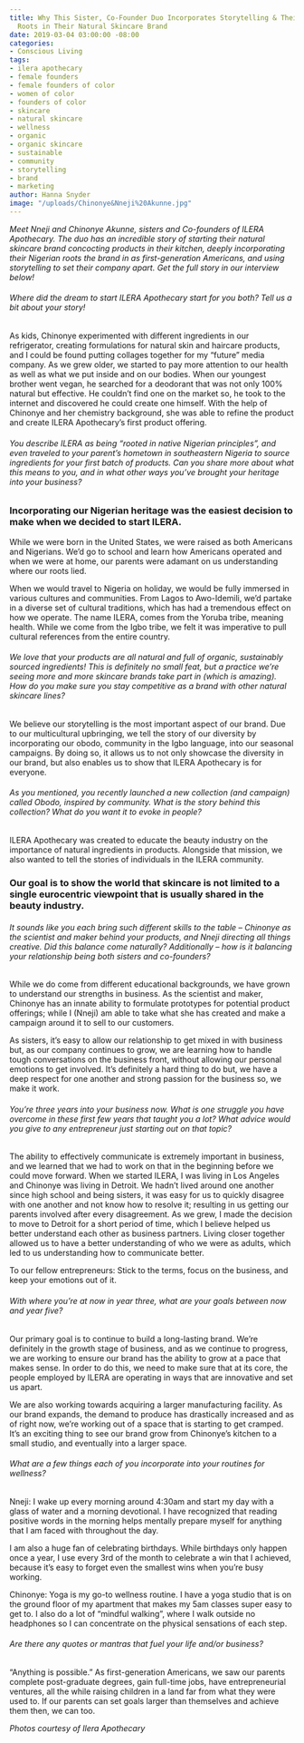```yaml
---
title: Why This Sister, Co-Founder Duo Incorporates Storytelling & Their Nigerian
  Roots in Their Natural Skincare Brand
date: 2019-03-04 03:00:00 -08:00
categories:
- Conscious Living
tags:
- ilera apothecary
- female founders
- female founders of color
- women of color
- founders of color
- skincare
- natural skincare
- wellness
- organic
- organic skincare
- sustainable
- community
- storytelling
- brand
- marketing
author: Hanna Snyder
image: "/uploads/Chinonye&Nneji%20Akunne.jpg"
---
```


_Meet Nneji and Chinonye Akunne, sisters and Co-founders of ILERA Apothecary. The duo has an incredible story of starting their natural skincare brand concocting products in their kitchen, deeply incorporating their Nigerian roots the brand in as first-generation Americans, and using storytelling to set their company apart. Get the full story in our interview below!_

###### Where did the dream to start ILERA Apothecary start for you both? Tell us a bit about your story!

As kids, Chinonye experimented with different ingredients in our refrigerator, creating formulations for natural skin and haircare products, and I could be found putting collages together for my “future” media company. As we grew older, we started to pay more attention to our health as well as what we put inside and on our bodies. When our youngest brother went vegan, he searched for a deodorant that was not only 100% natural but effective. He couldn’t find one on the market so, he took to the internet and discovered he could create one himself. With the help of Chinonye and her chemistry background, she was able to refine the product and create ILERA Apothecary’s first product offering. 

###### You describe ILERA as being “rooted in native Nigerian principles”, and even traveled to your parent’s hometown in southeastern Nigeria to source ingredients for your first batch of products. Can you share more about what this means to you, and in what other ways you’ve brought your heritage into your business?

### Incorporating our Nigerian heritage was the easiest decision to make when we decided to start ILERA. 

While we were born in the United States, we were raised as both Americans and Nigerians. We’d go to school and learn how Americans operated and when we were at home, our parents were adamant on us understanding where our roots lied.

When we would travel to Nigeria on holiday, we would be fully immersed in various cultures and communities. From Lagos to Awo-Idemili, we’d partake in a diverse set of cultural traditions, which has had a tremendous effect on how we operate. The name ILERA, comes from the Yoruba tribe, meaning health. While we come from the Igbo tribe, we felt it was imperative to pull cultural references from the entire country. 

###### We love that your products are all natural and full of organic, sustainably sourced ingredients! This is definitely no small feat, but a practice we’re seeing more and more skincare brands take part in (which is amazing). How do you make sure you stay competitive as a brand with other natural skincare lines? 

We believe our storytelling is the most important aspect of our brand. Due to our multicultural upbringing, we tell the story of our diversity by incorporating our obodo, community in the Igbo language, into our seasonal campaigns. By doing so, it allows us to not only showcase the diversity in our brand, but also enables us to show that ILERA Apothecary is for everyone. 

###### As you mentioned, you recently launched a new collection (and campaign) called Obodo, inspired by community. What is the story behind this collection? What do you want it to evoke in people?

ILERA Apothecary was created to educate the beauty industry on the importance of natural ingredients in products. Alongside that mission, we also wanted to tell the stories of individuals in the ILERA community. 

### Our goal is to show the world that skincare is not limited to a single eurocentric viewpoint that is usually shared in the beauty industry. 

###### It sounds like you each bring such different skills to the table – Chinonye as the scientist and maker behind your products, and Nneji directing all things creative. Did this balance come naturally? Additionally – how is it balancing your relationship being both sisters and co-founders?

While we do come from different educational backgrounds, we have grown to understand our strengths in business. As the scientist and maker, Chinonye has an innate ability to formulate prototypes for potential product offerings; while I (Nneji) am able to take what she has created and make a campaign around it to sell to our customers. 

As sisters, it’s easy to allow our relationship to get mixed in with business but, as our company continues to grow, we are learning how to handle tough conversations on the business front, without allowing our personal emotions to get involved. It’s definitely a hard thing to do but, we have a deep respect for one another and strong passion for the business so, we make it work. 

###### You’re three years into your business now. What is one struggle you have overcome in these first few years that taught you a lot? What advice would you give to any entrepreneur just starting out on that topic?

The ability to effectively communicate is extremely important in business, and we learned that we had to work on that in the beginning before we could move forward. When we started ILERA, I was living in Los Angeles and Chinonye was living in Detroit. We hadn’t lived around one another since high school and being sisters, it was easy for us to quickly disagree with one another and not know how to resolve it; resulting in us getting our parents involved after every disagreement. As we grew, I made the decision to move to Detroit for a short period of time, which I believe helped us better understand each other as business partners. Living closer together allowed us to have a better understanding of who we were as adults, which led to us understanding how to communicate better. 

To our fellow entrepreneurs: Stick to the terms, focus on the business, and keep your emotions out of it.

###### With where you’re at now in year three, what are your goals between now and year five?

Our primary goal is to continue to build a long-lasting brand. We’re definitely in the growth stage of business, and as we continue to progress, we are working to ensure our brand has the ability to grow at a pace that makes sense. In order to do this, we need to make sure that at its core, the people employed by ILERA are operating in ways that are innovative and set us apart.

We are also working towards acquiring a larger manufacturing facility. As our brand expands, the demand to produce has drastically increased and as of right now, we’re working out of a space that is starting to get cramped. It’s an exciting thing to see our brand grow from Chinonye’s kitchen to a small studio, and eventually into a larger space. 

###### What are a few things each of you incorporate into your routines for wellness?

Nneji: I wake up every morning around 4:30am and start my day with a glass of water and a morning devotional. I have recognized that reading positive words in the morning helps mentally prepare myself for anything that I am faced with throughout the day. 

I am also a huge fan of celebrating birthdays. While birthdays only happen once a year, I use every 3rd of the month to celebrate a win that I achieved, because it’s easy to forget even the smallest wins when you’re busy working. 

Chinonye: Yoga is my go-to wellness routine. I have a yoga studio that is on the ground floor of my apartment that makes my 5am classes super easy to get to. I also do a lot of “mindful walking”, where I walk outside no headphones so I can concentrate on the physical sensations of each step. 

###### Are there any quotes or mantras that fuel your life and/or business?

“Anything is possible.” As first-generation Americans, we saw our parents complete post-graduate degrees, gain full-time jobs, have entrepreneurial ventures, all the while raising children in a land far from what they were used to. If our parents can set goals larger than themselves and achieve them then, we can too. 

_Photos courtesy of Ilera Apothecary_